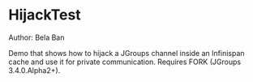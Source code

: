 
HijackTest
==========

Author: Bela Ban


Demo that shows how to hijack a JGroups channel inside an Infinispan
cache and use it for private communication. Requires FORK (JGroups
3.4.0.Alpha2+).


